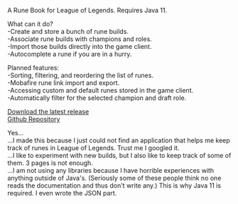 A Rune Book for League of Legends. Requires Java 11.

What can it do?<br>
-Create and store a bunch of rune builds.<br>
-Associate rune builds with champions and roles.<br>
-Import those builds directly into the game client.<br>
-Autocomplete a rune if you are in a hurry.<br>

Planned features:<br>
-Sorting, filtering, and reordering the list of runes.<br>
-Mobafire rune link import and export.<br>
-Accessing custom and default runes stored in the game client.<br>
-Automatically filter for the selected champion and draft role.<br>

<a href="https://github.com/BalintGergely/bookofthresholds/raw/master/RuneBook.jar">Download the latest release</a><br>
<a href="https://github.com/BalintGergely/bookofthresholds">Github Repository</a>


Yes...<br>
...I made this because I just could not find an application that helps me keep track of runes in League of Legends. Trust me I googled it.<br>
...I like to experiment with new builds, but I also like to keep track of some of them. 3 pages is not enough.<br>
...I am not using any libraries because I have horrible experiences with anything outside of Java's. (Seriously some of these people think no one reads the documentation and thus don't write any.) This is why Java 11 is required. I even wrote the JSON part.<br>
